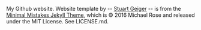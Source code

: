 My Github website. Website template by -- [Stuart Geiger](https://github.com/staeiou) -- is from the [Minimal Mistakes Jekyll Theme](https://mmistakes.github.io/minimal-mistakes/), which is © 2016 Michael Rose and released under the MIT License. See LICENSE.md.
